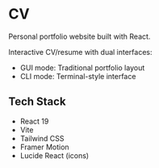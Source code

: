 # CV

Personal portfolio website built with React.

Interactive CV/resume with dual interfaces:
- GUI mode: Traditional portfolio layout
- CLI mode: Terminal-style interface

## Tech Stack

- React 19
- Vite
- Tailwind CSS
- Framer Motion
- Lucide React (icons)